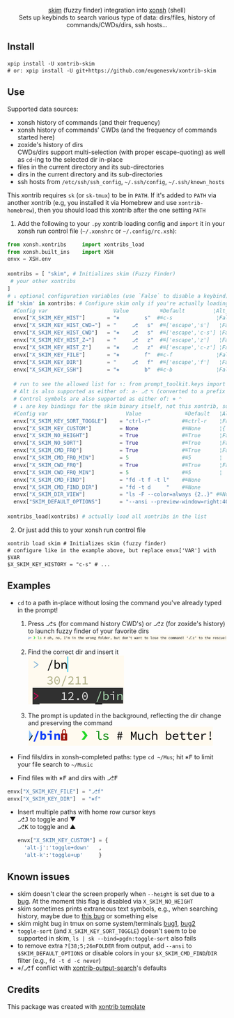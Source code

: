 <p align="center">
<a href="https://github.com/lotabout/skim">skim</a> (fuzzy finder) integration into <a href="https://xon.sh/">xonsh</a> (shell)
<br>
Sets up keybinds to search various type of data: dirs/files, history of commands/CWDs/dirs, ssh hosts...
</p>


## Install

```xsh
xpip install -U xontrib-skim
# or: xpip install -U git+https://github.com/eugenesvk/xontrib-skim
```

## Use

Supported data sources:

  - xonsh history of commands (and their frequency)
  - xonsh history of commands' CWDs (and the frequency of commands started here)
  - zoxide's history of dirs
  <br/> CWDs/dirs support multi-selection (with proper escape-quoting) as well as `cd`-ing to the selected dir in-place
  - files in the current directory and its sub-directories
  - dirs in the current directory and its sub-directories
  - ssh hosts from `/etc/ssh/ssh_config`, `~/.ssh/config`, `~/.ssh/known_hosts`

This xontrib requires `sk` (or `sk-tmux`) to be in `PATH`. If it's added to `PATH` via another xontrib (e.g, you installed it via Homebrew and use `xontrib-homebrew`), then you should load this xontrib after the one setting `PATH`

1. Add the following to your `.py` xontrib loading config and `import` it in your xonsh run control file (`~/.xonshrc` or `~/.config/rc.xsh`):
```py
from xonsh.xontribs 	import xontribs_load
from xonsh.built_ins	import XSH
envx = XSH.env

xontribs = [ "skim", # Initializes skim (Fuzzy Finder)
 # your other xontribs
]
# ↓ optional configuration variables (use `False` to disable a keybind)
if 'skim' in xontribs: # Configure skim only if you're actually loading it
  #Config var                 	  Value	 	  	 ≝Default         ¦Alt_cmd	  Comment
  envx["X_SKIM_KEY_HIST"]     	= "⎈   	 	s"	#≝c-s              ¦False 	Search in xonsh 's history entries      and ⎀insert the chosen command
  envx["X_SKIM_KEY_HIST_CWD→"]	= "    	⎇	s"	#≝['escape','s']   ¦False 	Search in xonsh 's history entries' CWD and →CD to  the selected item (if exists, do nothing otherwise)
  envx["X_SKIM_KEY_HIST_CWD"] 	= "⎈   	⎇	s"	#≝['escape','c-s'] ¦False 	Search in xonsh 's history entries' CWD and ⎀insert the selected item(s)
  envx["X_SKIM_KEY_HIST_Z→"]  	= "    	⎇	z"	#≝['escape','z']   ¦False 	Search in zoxide's history entries      and →CD to  the selected item (if exists, do nothing otherwise)
  envx["X_SKIM_KEY_HIST_Z"]   	= "⎈   	⎇	z"	#≝['escape','c-z'] ¦False 	Search in zoxide's history entries      and ⎀insert the selected item(s)
  envx["X_SKIM_KEY_FILE"]     	= "⎈   	 	f"	#≝c-f              ¦False 	Find files in the current directory and its sub-directories
  envx["X_SKIM_KEY_DIR"]      	= "    	⎇	f"	#≝['escape','f']   ¦False 	Find dirs  in the current directory and its sub-directories
  envx["X_SKIM_KEY_SSH"]      	= "⎈   	 	b"	#≝c-b              ¦False 	Run 'ssh HOST' for hosts in /etc/ssh/ssh_config, ~/.ssh/config, ~/.ssh/known_hosts

  # run to see the allowed list for ↑: from prompt_toolkit.keys import ALL_KEYS; print(ALL_KEYS)
  # Alt is also supported as either of: a- ⎇ ⌥ (converted to a prefix 'escape')
  # Control symbols are also supported as either of: ⎈ ⌃
  # ↓ are key bindings for the skim binary itself, not this xontrib, so use skim rules https://github.com/lotabout/skim#keymap
  #Config var                   	  Value         	 ≝Default	¦Alt_cmd	Comment
  envx["X_SKIM_KEY_SORT_TOGGLE"]	= "ctrl-r"      	#≝ctrl-r 	¦False  	⎈R binding for 'toggle-sort'
  envx["X_SKIM_KEY_CUSTOM"]     	= None          	#≝None   	¦{'key':'action'}
  envx["X_SKIM_NO_HEIGHT"]      	= True          	#≝True   	¦False	disable `--height` to fix a skim bug
  envx["X_SKIM_NO_SORT"]        	= True          	#≝True   	¦False	disable history sorting
  envx["X_SKIM_CMD_FRQ"]        	= True          	#≝True   	¦False	add ∑command runs for a given command
  envx["X_SKIM_CMD_FRQ_MIN"]    	= 5             	#≝5      	¦     	hide frequency numbers below this
  envx["X_SKIM_CWD_FRQ"]        	= True          	#≝True   	¦False	add ∑command runs at a given CWD
  envx["X_SKIM_CWD_FRQ_MIN"]    	= 5             	#≝5      	¦     	hide frequency numbers below this
  envx["X_SKIM_CMD_FIND"]       	= "fd -t f -t l"	#≝None   	      	command used by skim to search for files
  envx["X_SKIM_CMD_FIND_DIR"]   	= "fd -t d     "	#≝None   	      	command used by skim to search for directories
  envx["X_SKIM_DIR_VIEW"]       	= "ls -F --color=always {2..}" #≝None   preview function for Dir lists
  envx["SKIM_DEFAULT_OPTIONS"]  	= "--ansi --preview-window=right:40%:wrap" #≝None   other options to pass to skim

xontribs_load(xontribs) # actually load all xontribs in the list
```

2. Or just add this to your xonsh run control file
```xsh
xontrib load skim # Initializes skim (fuzzy finder)
# configure like in the example above, but replace envx['VAR'] with $VAR
$X_SKIM_KEY_HISTORY	= "c-s" # ...
```

## Examples

- `cd` to a path in-place without losing the command you've already typed in the prompt!

    1. Press <kbd>⎇</kbd><kbd>s</kbd> (for command history CWD's) or <kbd>⎇</kbd><kbd>z</kbd> (for zoxide's history) to launch fuzzy finder of your favorite dirs<br/>
![cd inplace 1](<./doc/img/cd inplace 1.png>)

    2. Find the correct dir and insert it<br/>
![cd inplace 2](<./doc/img/cd inplace 2.png>)

    3. The prompt is updated in the background, reflecting the dir change and preserving the command<br/>
![cd inplace 3](<./doc/img/cd inplace 3.png>)

- Find fils/dirs in xonsh-completed paths: type `cd ~/Mus`; hit <kbd>⎈</kbd><kbd>F</kbd> to limit your file search to `~/Music`

- Find files with <kbd>⎈</kbd><kbd>F</kbd> and dirs with <kbd>⎇</kbd><kbd>F</kbd>
```py
envx["X_SKIM_KEY_FILE"]	= "⎇f"
envx["X_SKIM_KEY_DIR"] 	= "⎈f"
```

- Insert multiple paths with home row cursor keys
  <br/><kbd>⎇</kbd><kbd>J</kbd> to toggle and ▼
  <br/><kbd>⎇</kbd><kbd>K</kbd> to toggle and ▲
  ```py
  envx["X_SKIM_KEY_CUSTOM"]	= {
    'alt-j':'toggle+down'  	,
    'alt-k':'toggle+up'    	}
  ```

## Known issues

- skim doesn't clear the screen properly when `--height` is set due to a [bug](https://github.com/lotabout/skim/issues/494). At the moment this flag is disabled via `X_SKIM_NO_HEIGHT`
- skim sometimes prints extraneous text symbols, e.g., when searching history, maybe due to [this bug](https://github.com/lotabout/skim/issues/502) or something else
- skim might bug in tmux on some system/terminals [bug1](https://github.com/lotabout/skim/issues/482), [bug2](https://github.com/lotabout/skim/issues/412) 
- `toggle-sort` (and `X_SKIM_KEY_SORT_TOGGLE`) doesn't seem to be supported in skim, `ls | sk --bind=pgdn:toggle-sort` also fails
- to remove extra `?[38;5;26mFOLDER` from output, add `--ansi` to `$SKIM_DEFAULT_OPTIONS` or disable colors in your `$X_SKIM_CMD_FIND`/`DIR` filter (e.g., `fd -t d -c never`)
- <kbd>⎈</kbd>/<kbd>⎇</kbd><kbd>f</kbd> conflict with [xontrib-output-search](https://github.com/anki-code/xontrib-output-search)'s defaults

## Credits

This package was created with [xontrib template](https://github.com/xonsh/xontrib-template)
